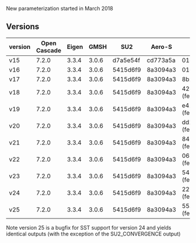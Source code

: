 New parameterization started in March 2018


Versions
---------

version | Open Cascade | Eigen | GMSH |   SU2    |  Aero-S  | MULTIF   |
--------|--------------|-------|------|----------|----------|----------|
v15     |     7.2.0    | 3.3.4 | 3.0.6| d7a5e54f | cd773a5a | 01df2800 |
v16     |     7.2.0    | 3.3.4 | 3.0.6| 5415d6f9 | 8a3094a3 | 01df2800 |
v17     |     7.2.0    | 3.3.4 | 3.0.6| 5415d6f9 | 8a3094a3 | 8b238886 |
v18     |     7.2.0    | 3.3.4 | 3.0.6| 5415d6f9 | 8a3094a3 | 42c948d9 (feature_ellipical) |
v19     |     7.2.0    | 3.3.4 | 3.0.6| 5415d6f9 | 8a3094a3 | e41ca5f2 (feature_ellipical) |
v20     |     7.2.0    | 3.3.4 | 3.0.6| 5415d6f9 | 8a3094a3 | dd19252d (feature_ellipical) |
v21     |     7.2.0    | 3.3.4 | 3.0.6| 5415d6f9 | 8a3094a3 | 844e6937 (feature_ellipical) |
v22     |     7.2.0    | 3.3.4 | 3.0.6| 5415d6f9 | 8a3094a3 | 061f7b7e (feature_ellipical) |
v23     |     7.2.0    | 3.3.4 | 3.0.6| 5415d6f9 | 8a3094a3 | 544440a8 (feature_ellipical) |
v24     |     7.2.0    | 3.3.4 | 3.0.6| 5415d6f9 | 8a3094a3 | 22135631 (feature_ellipical) |
v25     |     7.2.0    | 3.3.4 | 3.0.6| 5415d6f9 | 8a3094a3 | 55aefe21 (feature_ellipical) |


Note version 25 is a bugfix for SST support for version 24 and yields identical outputs
(with the exception of the SU2_CONVERGENCE output)
